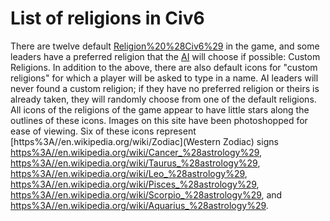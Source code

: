 # List of religions in Civ6

There are twelve default [Religion%20%28Civ6%29](religions) in the game, and some leaders have a preferred religion that the [AI](AI) will choose if possible:
Custom Religions.
In addition to the above, there are also default icons for "custom religions" for which a player will be asked to type in a name. AI leaders will never found a custom religion; if they have no preferred religion or theirs is already taken, they will randomly choose from one of the default religions.
All icons of the religions of the game appear to have little stars along the outlines of these icons. Images on this site have been photoshopped for ease of viewing. Six of these icons represent [https%3A//en.wikipedia.org/wiki/Zodiac](Western Zodiac) signs [https%3A//en.wikipedia.org/wiki/Cancer_%28astrology%29](Cancer), [https%3A//en.wikipedia.org/wiki/Taurus_%28astrology%29](Taurus), [https%3A//en.wikipedia.org/wiki/Leo_%28astrology%29](Leo), [https%3A//en.wikipedia.org/wiki/Pisces_%28astrology%29](Pisces), [https%3A//en.wikipedia.org/wiki/Scorpio_%28astrology%29](Scorpio), and [https%3A//en.wikipedia.org/wiki/Aquarius_%28astrology%29](Aquarius).